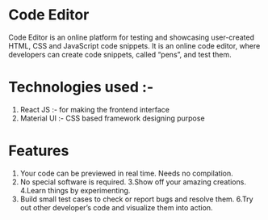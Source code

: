 # Code Editor

    
     
Code Editor is an online platform for testing and showcasing user-created HTML, CSS and JavaScript code snippets. It is an online code editor, where developers can create code snippets, called “pens”, and test them.

# Technologies used :-
1. React JS :- for making the frontend interface
2. Material UI :-  CSS based  framework designing purpose

# Features
1. Your code can be previewed in real time. Needs no compilation.
2. No special software is required.
3.Show off your amazing creations.
4.Learn things by experimenting. 
5. Build small test cases to check or report bugs and resolve them.
6.Try out other developer’s code and visualize them into action.




